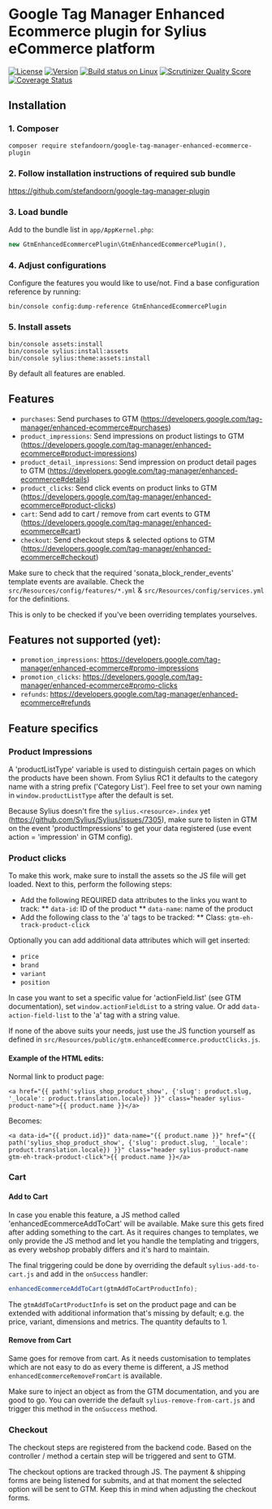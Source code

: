 # Google Tag Manager Enhanced Ecommerce plugin for Sylius eCommerce platform

[![License](https://img.shields.io/packagist/l/stefandoorn/google-tag-manager-enhanced-ecommerce-plugin.svg)](https://packagist.org/packages/stefandoorn/google-tag-manager-enhanced-ecommerce-plugin)
[![Version](https://img.shields.io/packagist/v/stefandoorn/google-tag-manager-enhanced-ecommerce-plugin.svg)](https://packagist.org/packages/stefandoorn/google-tag-manager-enhanced-ecommerce-plugin)
[![Build status on Linux](https://img.shields.io/travis/stefandoorn/google-tag-manager-enhanced-ecommerce-plugin/master.svg)](http://travis-ci.org/stefandoorn/google-tag-manager-enhanced-ecommerce-plugin)
[![Scrutinizer Quality Score](https://img.shields.io/scrutinizer/g/stefandoorn/google-tag-manager-enhanced-ecommerce-plugin.svg)](https://scrutinizer-ci.com/g/stefandoorn/google-tag-manager-enhanced-ecommerce-plugin/)
[![Coverage Status](https://coveralls.io/repos/github/stefandoorn/google-tag-manager-enhanced-ecommerce-plugin/badge.svg?branch=master)](https://coveralls.io/github/stefandoorn/google-tag-manager-enhanced-ecommerce-plugin?branch=master)

## Installation

### 1. Composer

`composer require stefandoorn/google-tag-manager-enhanced-ecommerce-plugin`

### 2. Follow installation instructions of required sub bundle

https://github.com/stefandoorn/google-tag-manager-plugin

### 3. Load bundle

Add to the bundle list in `app/AppKernel.php`:

```php
new GtmEnhancedEcommercePlugin\GtmEnhancedEcommercePlugin(),
```

### 4. Adjust configurations

Configure the features you would like to use/not. Find a base configuration reference by running:

```
bin/console config:dump-reference GtmEnhancedEcommercePlugin
```

### 5. Install assets

```
bin/console assets:install
bin/console sylius:install:assets
bin/console sylius:theme:assets:install
```

By default all features are enabled.

## Features

* `purchases`: Send purchases to GTM (https://developers.google.com/tag-manager/enhanced-ecommerce#purchases)
* `product_impressions`: Send impressions on product listings to GTM (https://developers.google.com/tag-manager/enhanced-ecommerce#product-impressions)
* `product_detail_impressions`: Send impression on product detail pages to GTM (https://developers.google.com/tag-manager/enhanced-ecommerce#details)
* `product_clicks`: Send click events on product links to GTM (https://developers.google.com/tag-manager/enhanced-ecommerce#product-clicks)
* `cart`: Send add to cart / remove from cart events to GTM (https://developers.google.com/tag-manager/enhanced-ecommerce#cart)
* `checkout`: Send checkout steps & selected options to GTM (https://developers.google.com/tag-manager/enhanced-ecommerce#checkout)

Make sure to check that the required 'sonata_block_render_events' template events are available. Check the
`src/Resources/config/features/*.yml` & `src/Resources/config/services.yml` for the definitions.

This is only to be checked if you've been overriding templates yourselves.

## Features not supported (yet):

* `promotion_impressions`: https://developers.google.com/tag-manager/enhanced-ecommerce#promo-impressions
* `promotion_clicks`: https://developers.google.com/tag-manager/enhanced-ecommerce#promo-clicks
* `refunds`: https://developers.google.com/tag-manager/enhanced-ecommerce#refunds

## Feature specifics

### Product Impressions

A 'productListType' variable is used to distinguish certain pages on which the products have been shown. From Sylius RC1 it
defaults to the category name with a string prefix ('Category List'). Feel free to set your own naming in `window.productListType`
after the default is set.

Because Sylius doesn't fire the `sylius.<resource>.index` yet (https://github.com/Sylius/Sylius/issues/7305), make sure to listen in GTM on the event
'productImpressions' to get your data registered (use event action = 'impression' in GTM config).

### Product clicks

To make this work, make sure to install the assets so the JS file will get loaded. Next to this, perform the following steps:

* Add the following REQUIRED data attributes to the links you want to track:
** `data-id`: ID of the product
** `data-name`: name of the product
* Add the following class to the 'a' tags to be tracked:
** Class: `gtm-eh-track-product-click`

Optionally you can add additional data attributes which will get inserted:

* `price`
* `brand`
* `variant`
* `position`

In case you want to set a specific value for 'actionField.list' (see GTM documentation), set `window.actionFieldList` to a string value. Or add
`data-action-field-list` to the 'a' tag with a string value.

If none of the above suits your needs, just use the JS function yourself as defined in `src/Resources/public/gtm.enhancedEcommerce.productClicks.js`.

#### Example of the HTML edits:

Normal link to product page:

```
<a href="{{ path('sylius_shop_product_show', {'slug': product.slug, '_locale': product.translation.locale}) }}" class="header sylius-product-name">{{ product.name }}</a>
```

Becomes:

```
<a data-id="{{ product.id}}" data-name="{{ product.name }}" href="{{ path('sylius_shop_product_show', {'slug': product.slug, '_locale': product.translation.locale}) }}" class="header sylius-product-name gtm-eh-track-product-click">{{ product.name }}</a>
```

### Cart

#### Add to Cart

In case you enable this feature, a JS method called 'enhancedEcommerceAddToCart' will be available. Make sure this gets
fired after adding something to the cart. As it requires changes to templates, we only provide the JS method
and let you handle the templating and triggers, as every webshop probably differs and it's hard to maintain.

The final triggering could be done by overriding the default `sylius-add-to-cart.js` and add in the `onSuccess` handler:

```javascript
enhancedEcommerceAddToCart(gtmAddToCartProductInfo);
```

The `gtmAddToCartProductInfo` is set on the product page and can be extended with additional information that's missing
by default; e.g. the price, variant, dimensions and metrics. The quantity defaults to 1.

#### Remove from Cart

Same goes for remove from cart. As it needs customisation to templates which are not easy to do as every theme is different,
a JS method `enhancedEcommerceRemoveFromCart` is available.

Make sure to inject an object as from the GTM documentation, and you are good to go. You can override the default `sylius-remove-from-cart.js`
and trigger this method in the `onSuccess` method.

### Checkout

The checkout steps are registered from the backend code. Based on the controller / method a certain step will be triggered and sent to GTM.

The checkout options are tracked through JS. The payment & shipping forms are being listened for submits, and at that moment the
selected option will be sent to GTM. Keep this in mind when adjusting the checkout forms.
